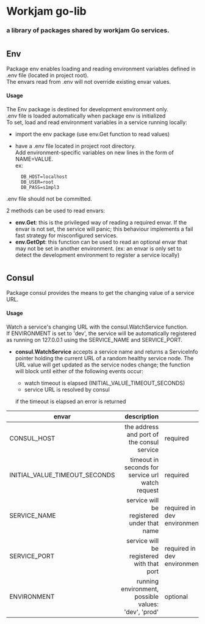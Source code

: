 # Workjam go-lib
### a library of packages shared by workjam Go services.



#
## Env
Package env enables loading and reading environment variables defined in .env file (located in project root).  
The envars read from .env will not override existing envar values.  

#### Usage  
The Env package is destined for development environment only.    
.env file is loaded automatically when package env is initialized  
To set, load and read environment variables in a service running locally:  
- import the env package (use env.Get function to read values)
- have a .env file located in project root directory.  
Add environment-specific variables on new lines in the form of NAME=VALUE.  
ex:

        DB_HOST=localhost  
        DB_USER=root  
        DB_PASS=s1mpl3
.env file should not be committed.

2 methods can be used to read envars:
- **env.Get**: this is the privileged way of reading a required envar. If the envar is not set, the service will panic; this behaviour implements a fail fast strategy for misconfigured services.  
- **env.GetOpt**: this function can be used to read an optional envar that may not be set in another environment. (ex: an envar is only set to detect the development environment to register a service locally)

#
## Consul
Package consul provides the means to get the changing value of a service URL.  

#### Usage
Watch a service's changing URL with the consul.WatchService function.  
If ENVIRONMENT is set to 'dev', the service will be automatically registered as running on 127.0.0.1 using the SERVICE_NAME and SERVICE_PORT.
- **consul.WatchService** accepts a service name and returns a ServiceInfo pointer holding the current URL of a random healthy service node.
The URL value will get updated as the service nodes change;
the function will block until either of the following events occur:
    * watch timeout is elapsed (INITIAL_VALUE_TIMEOUT_SECONDS)
    * service URL is resolved by consul 
    
    if the timeout is elapsed an error is returned



| envar | description | |
| -|-: | -|
| CONSUL_HOST | the address and port of the consul service | required
|INITIAL_VALUE_TIMEOUT_SECONDS|timeout in seconds for service url watch request| required |
| SERVICE_NAME | service will be registered under that name | required in dev environment|
| SERVICE_PORT | service will be registered with that port | required in dev environment |
| ENVIRONMENT | running environment, possible values: 'dev', 'prod' | optional |

